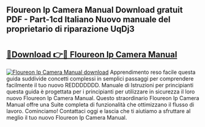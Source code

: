 ## Floureon Ip Camera Manual Download gratuit PDF - Part-1cd Italiano Nuovo manuale del proprietario di riparazione UqDj3

# <h2><a href="http://dfde2g.blite.top/?on=Floureon+Ip+Camera+Manual">🔗Download 👉🔴 Floureon Ip Camera Manual</a></h2>

[![Floureon Ip Camera Manual download](https://i.imgur.com/lujVjoI.png)](http://dfde2g.blite.top/?on=Floureon+Ip+Camera+Manual)
Apprendimento reso facile questa guida suddivide concetti complessi in semplici passaggi per comprendere facilmente il tuo nuovo REDDDDDDD. Manuale di Istruzioni per principianti questa guida è progettata per i principianti per utilizzare in sicurezza il loro nuovo Floureon Ip Camera Manual. Questo straordinario Floureon Ip Camera Manual offre una Suite completa di funzionalità che ottimizzano il flusso di lavoro. Cominciamo! Contattaci oggi e lascia che ti aiutiamo a sfruttare al meglio il tuo nuovo Floureon Ip Camera Manual.
